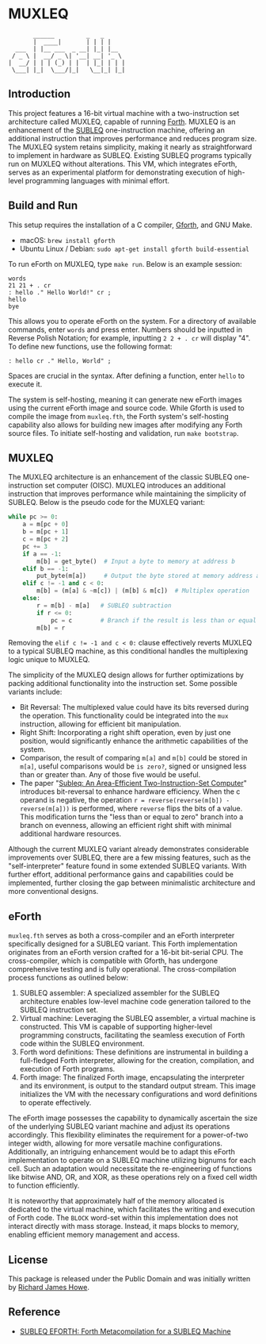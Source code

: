 # MUXLEQ

```
       ______         _   _
       |  ____|       | | | |
  ___  | |__ ___  _ __| |_| |__
 / _ \ |  __/ _ \| '__| __| '_ \
|  __/ | | | (_) | |  | |_| | | |
 \___| |_|  \___/|_|   \__|_| |_|
```

## Introduction
This project features a 16-bit virtual machine with a two-instruction set
architecture called MUXLEQ, capable of running [Forth](https://www.forth.com/forth/).
MUXLEQ is an enhancement of the [SUBLEQ](https://en.wikipedia.org/wiki/One-instruction_set_computer)
one-instruction machine, offering an additional instruction that improves
performance and reduces program size. The MUXLEQ system retains simplicity,
making it nearly as straightforward to implement in hardware as SUBLEQ.
Existing SUBLEQ programs typically run on MUXLEQ without alterations. This VM,
which integrates eForth, serves as an experimental platform for demonstrating
execution of high-level programming languages with minimal effort.

## Build and Run
This setup requires the installation of a C compiler, [Gforth](https://gforth.org/),
and GNU Make.
* macOS: `brew install gforth`
* Ubuntu Linux / Debian: `sudo apt-get install gforth build-essential`

To run eForth on MUXLEQ, type `make run`. Below is an example session:
```
words
21 21 + . cr
: hello ." Hello World!" cr ;
hello
bye
```

This allows you to operate eForth on the system. For a directory of available
commands, enter `words` and press enter. Numbers should be inputted in Reverse
Polish Notation; for example, inputting `2 2 + . cr` will display "4". To define
new functions, use the following format:
```
: hello cr ." Hello, World" ;
```

Spaces are crucial in the syntax. After defining a function, enter `hello` to
execute it.

The system is self-hosting, meaning it can generate new eForth images using
the current eForth image and source code. While Gforth is used to compile the
image from `muxleq.fth`, the Forth system's self-hosting capability also allows
for building new images after modifying any Forth source files. To initiate
self-hosting and validation, run `make bootstrap`.

## MUXLEQ
The MUXLEQ architecture is an enhancement of the classic SUBLEQ one-instruction
set computer (OISC). MUXLEQ introduces an additional instruction that improves 
performance while maintaining the simplicity of SUBLEQ. Below is the pseudo code
for the MUXLEQ variant:
```python
while pc >= 0:
    a = m[pc + 0]
    b = m[pc + 1]
    c = m[pc + 2]
    pc += 3
    if a == -1:
        m[b] = get_byte()  # Input a byte to memory at address b
    elif b == -1:
        put_byte(m[a])     # Output the byte stored at memory address a
    elif c != -1 and c < 0:
        m[b] = (m[a] & ~m[c]) | (m[b] & m[c])  # Multiplex operation
    else:
        r = m[b] - m[a]   # SUBLEQ subtraction
        if r <= 0:
            pc = c        # Branch if the result is less than or equal to zero
        m[b] = r

```

Removing the `elif c != -1 and c < 0:` clause effectively reverts MUXLEQ to a
typical SUBLEQ machine, as this conditional handles the multiplexing logic unique
to MUXLEQ.

The simplicity of the MUXLEQ design allows for further optimizations by packing
additional functionality into the instruction set.
Some possible variants include:
* Bit Reversal: The multiplexed value could have its bits reversed during the
  operation. This functionality could be integrated into the `mux` instruction,
  allowing for efficient bit manipulation.
* Right Shift: Incorporating a right shift operation, even by just one position,
  would significantly enhance the arithmetic capabilities of the system.
* Comparison, the result of comparing `m[a]` and `m[b]` could be stored in
  `m[a]`, useful comparisons would be `is zero?`, signed or unsigned less than
  or greater than. Any of those five would be useful.
* The paper "[Subleq: An Area-Efficient Two-Instruction-Set Computer](https://janders.eecg.utoronto.ca/pdfs/esl.pdf)"
  introduces bit-reversal to enhance hardware efficiency. When the c operand is
  negative, the operation `r = reverse(reverse(m[b]) - reverse(m[a]))` is
  performed, where `reverse` flips the bits of a value. This modification turns
  the "less than or equal to zero" branch into a branch on evenness, allowing
  an efficient right shift with minimal additional hardware resources.

Although the current MUXLEQ variant already demonstrates considerable
improvements over SUBLEQ, there are a few missing features, such as the
"self-interpreter" feature found in some extended SUBLEQ variants. With further
effort, additional performance gains and capabilities could be implemented,
further closing the gap between minimalistic architecture and more conventional
designs.

## eForth
`muxleq.fth` serves as both a cross-compiler and an eForth interpreter
specifically designed for a SUBLEQ variant. This Forth implementation
originates from an eForth version crafted for a 16-bit bit-serial CPU. The
cross-compiler, which is compatible with Gforth, has undergone comprehensive
testing and is fully operational. The cross-compilation process functions as
outlined below:
1. SUBLEQ assembler: A specialized assembler for the SUBLEQ architecture enables
   low-level machine code generation tailored to the SUBLEQ instruction set.
2. Virtual machine: Leveraging the SUBLEQ assembler, a virtual machine is
   constructed. This VM is capable of supporting higher-level programming
   constructs, facilitating the seamless execution of Forth code within the
   SUBLEQ environment.
3. Forth word definitions: These definitions are instrumental in building
   a full-fledged Forth interpreter, allowing for the creation, compilation,
   and execution of Forth programs.
4. Forth image: The finalized Forth image, encapsulating the interpreter and
   its environment, is output to the standard output stream. This image
   initializes the VM with the necessary configurations and word definitions to
   operate effectively.

The eForth image possesses the capability to dynamically ascertain the size of
the underlying SUBLEQ variant machine and adjust its operations accordingly.
This flexibility eliminates the requirement for a power-of-two integer width,
allowing for more versatile machine configurations. Additionally, an intriguing
enhancement would be to adapt this eForth implementation to operate on a SUBLEQ
machine utilizing bignums for each cell. Such an adaptation would necessitate
the re-engineering of functions like bitwise AND, OR, and XOR, as these
operations rely on a fixed cell width to function efficiently.

It is noteworthy that approximately half of the memory allocated is dedicated to
the virtual machine, which facilitates the writing and execution of Forth code.
The `BLOCK` word-set within this implementation does not interact directly with
mass storage. Instead, it maps blocks to memory, enabling efficient memory
management and access.

## License
This package is released under the Public Domain and was initially written
by [Richard James Howe](https://github.com/howerj).

## Reference
* [SUBLEQ EFORTH: Forth Metacompilation for a SUBLEQ Machine](https://www.amazon.com/dp/B0B5VZWXPL)

